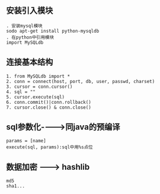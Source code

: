 ## 安装引入模块
	. 安装mysql模块
	sodo apt-get install python-mysqldb
	. 在python中引用模块
	import MySQLdb

## 连接基本结构
	1. from MySQLdb import *
	2. conn = connect(host, port, db, user, passwd, charset)
	3. cursor = conn.cursor()
	4. sql = ""
	5. cursor.execute(sql)
	6. conn.commit()|conn.rollback()
	7. cursor.close() & conn.close()

## sql参数化---->同java的预编译
	params = [name]
	execute(sql, params):sql中用%s点位

## 数据加密 ---> hashlib
	md5
	sha1...
